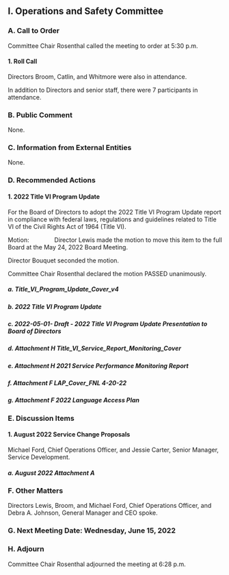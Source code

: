 ## I. Operations and Safety Committee

### A. Call to Order

Committee Chair Rosenthal called the meeting to order at 5:30 p.m.

#### 1. Roll Call

Directors Broom, Catlin, and Whitmore were also in attendance.

In addition to Directors and senior staff, there were 7 participants in attendance.

### B. Public Comment

None.

### C. Information from External Entities

None.

### D. Recommended Actions

#### 1. 2022 Title VI Program Update

For the Board of Directors to adopt the 2022 Title VI Program Update report in compliance with federal laws, regulations and guidelines related to Title VI of the Civil Rights Act of 1964 (Title VI).

Motion:               Director Lewis made the motion to move this item to the full Board at the May 24, 2022 Board Meeting.

Director Bouquet seconded the motion.

Committee Chair Rosenthal declared the motion PASSED unanimously.

##### a. Title_VI_Program_Update_Cover_v4

##### b. 2022 Title VI Program Update

##### c. 2022-05-01- Draft - 2022 Title VI Program Update Presentation to Board of Directors

##### d. Attachment H Title_VI_Service_Report_Monitoring_Cover

##### e. Attachment H 2021 Service Performance Monitoring Report

##### f. Attachment F LAP_Cover_FNL 4-20-22

##### g. Attachment F 2022 Language Access Plan

### E. Discussion Items

#### 1. August 2022 Service Change Proposals

Michael Ford, Chief Operations Officer, and Jessie Carter, Senior Manager, Service Development.

##### a. August 2022 Attachment A

### F. Other Matters

Directors Lewis, Broom, and Michael Ford, Chief Operations Officer, and Debra A. Johnson, General Manager and CEO spoke.

### G. Next Meeting Date: Wednesday, June 15, 2022

### H. Adjourn

Committee Chair Rosenthal adjourned the meeting at 6:28 p.m.